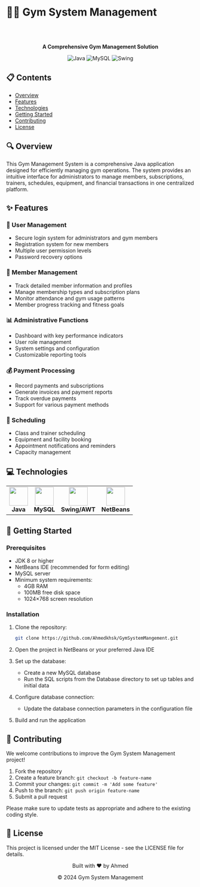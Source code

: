 # 🏋️‍♂️ Gym System Management

<div align="center">
  <br><br>
  <p><strong>A Comprehensive Gym Management Solution</strong></p>
  
  ![Java](https://img.shields.io/badge/Java-ED8B00?style=for-the-badge&logo=java&logoColor=white)
  ![MySQL](https://img.shields.io/badge/MySQL-4479A1?style=for-the-badge&logo=mysql&logoColor=white)
  ![Swing](https://img.shields.io/badge/Swing-007396?style=for-the-badge&logo=java&logoColor=white)
</div>

## 📋 Contents

- [Overview](#-overview)
- [Features](#-features)
- [Technologies](#-technologies)
- [Getting Started](#-getting-started)
- [Contributing](#-contributing)
- [License](#-license)

## 🔍 Overview

This Gym Management System is a comprehensive Java application designed for efficiently managing gym operations. The system provides an intuitive interface for administrators to manage members, subscriptions, trainers, schedules, equipment, and financial transactions in one centralized platform.

## ✨ Features

### 🔐 User Management
- Secure login system for administrators and gym members
- Registration system for new members
- Multiple user permission levels
- Password recovery options

### 👥 Member Management
- Track detailed member information and profiles
- Manage membership types and subscription plans
- Monitor attendance and gym usage patterns
- Member progress tracking and fitness goals

### 📊 Administrative Functions
- Dashboard with key performance indicators
- User role management
- System settings and configuration
- Customizable reporting tools

### 💰 Payment Processing
- Record payments and subscriptions
- Generate invoices and payment reports
- Track overdue payments
- Support for various payment methods

### 📅 Scheduling
- Class and trainer scheduling
- Equipment and facility booking
- Appointment notifications and reminders
- Capacity management


## 💻 Technologies

<table>
  <tr>
    <td align="center"><img src="https://cdn-icons-png.flaticon.com/512/226/226777.png" width="50"/><br><b>Java</b></td>
    <td align="center"><img src="https://www.svgrepo.com/show/303251/mysql-logo.svg" width="50"/><br><b>MySQL</b></td>
    <td align="center"><img src="https://cdn-icons-png.flaticon.com/512/226/226777.png" width="50"/><br><b>Swing/AWT</b></td>
    <td align="center"><img src="https://upload.wikimedia.org/wikipedia/commons/thumb/9/98/Apache_NetBeans_Logo.svg/1200px-Apache_NetBeans_Logo.svg.png" width="50"/><br><b>NetBeans</b></td>
  </tr>
</table>

## 🚀 Getting Started

### Prerequisites

- JDK 8 or higher
- NetBeans IDE (recommended for form editing)
- MySQL server
- Minimum system requirements:
  - 4GB RAM
  - 100MB free disk space
  - 1024×768 screen resolution

### Installation

1. Clone the repository:
   ```bash
   git clone https://github.com/Ahmedkhsk/GymSystemMangement.git
   ```

2. Open the project in NetBeans or your preferred Java IDE

3. Set up the database:
   - Create a new MySQL database
   - Run the SQL scripts from the Database directory to set up tables and initial data

4. Configure database connection:
   - Update the database connection parameters in the configuration file

5. Build and run the application


## 👥 Contributing

We welcome contributions to improve the Gym System Management project!

1. Fork the repository
2. Create a feature branch: `git checkout -b feature-name`
3. Commit your changes: `git commit -m 'Add some feature'`
4. Push to the branch: `git push origin feature-name`
5. Submit a pull request

Please make sure to update tests as appropriate and adhere to the existing coding style.

## 📄 License

This project is licensed under the MIT License - see the LICENSE file for details.

<div align="center">
  <p>Built with ❤️ by Ahmed</p>
  <p>© 2024 Gym System Management</p>
</div>
